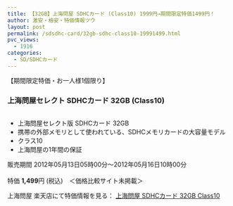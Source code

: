 ```yaml
---
title: 【32GB】上海問屋 SDHCカード (Class10) 1999円→期間限定特価1499円！
author: 激安・格安・特価情報ツウ
layout: post
permalink: /sdsdhc-card/32gb-sdhc-class10-19991499.html
pvc_views:
  - 1916
categories:
  - SD/SDHCカード
---
```

【期間限定特価・お一人様1個限り】  


### 上海問屋セレクト SDHCカード 32GB (Class10)

<div class="img-bg2 img_L">
  <a href="http://hb.afl.rakuten.co.jp/hgc/032ab3e9.5b793415.039e5bec.4fa1c071/?pc=http%3a%2f%2fitem.rakuten.co.jp%2fdonya%2f88584-ss%2f%3fscid%3daf_ich_link_img&#038;m=http%3a%2f%2fm.rakuten.co.jp%2fdonya%2fi%2f10657590%2f" target="_blank"><img src="http://hbb.afl.rakuten.co.jp/hgb/?pc=http%3a%2f%2fthumbnail.image.rakuten.co.jp%2f%400_mall%2fdonya%2fcabinet%2fflashitem3%2f88584s-0.jpg%3f_ex%3d128x128&#038;m=http%3a%2f%2fthumbnail.image.rakuten.co.jp%2f%400_mall%2fdonya%2fcabinet%2fflashitem3%2f88584s-0.jpg" border="0" title="" alt="" /></a>
</div>

<!--more-->

  * 上海問屋セレクト版 SDHCカード 32GB
  * 携帯の外部メモリとして使われている、SDHCメモリカードの大容量モデル
  * クラス10
  * 上海問屋の1年間の保証

販売期間 2012年05月13日05時00分～2012年05月16日10時00分  
<br clear="all" />特価 <span class="tokka-price"><strong>1,499</strong></span>円 (税込)　＜価格比較サイト未掲載＞

上海問屋 楽天店にて特価情報を見る： <a href="http://hb.afl.rakuten.co.jp/hgc/032ab3e9.5b793415.039e5bec.4fa1c071/?pc=http%3a%2f%2fitem.rakuten.co.jp%2fdonya%2f88584-ss%2f%3fscid%3daf_ich_link_img&#038;m=http%3a%2f%2fm.rakuten.co.jp%2fdonya%2fi%2f10657590%2f" target="_blank"><span class="fs150p">上海問屋 SDHCカード 32GB Class10</span></a>